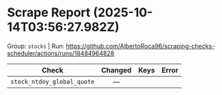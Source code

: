 # Scrape Report (2025-10-14T03:56:27.982Z)

Group: `stocks`  |  Run: https://github.com/AlbertoRoca96/scraping-checks-scheduler/actions/runs/18484964828

| Check | Changed | Keys | Error |
|---|:---:|:--|:--|
| `stock_ntdoy_global_quote` | — |  |  |
